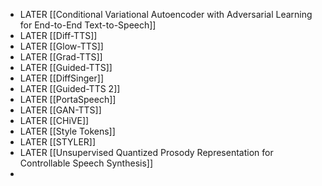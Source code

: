 - LATER [[Conditional Variational Autoencoder with Adversarial Learning for End-to-End Text-to-Speech]]
- LATER [[Diff-TTS]]
- LATER [[Glow-TTS]]
- LATER [[Grad-TTS]]
- LATER [[Guided-TTS]]
- LATER [[DiffSinger]]
- LATER [[Guided-TTS 2]]
- LATER [[PortaSpeech]]
- LATER [[GAN-TTS]]
- LATER [[CHiVE]]
- LATER [[Style Tokens]]
- LATER [[STYLER]]
- LATER [[Unsupervised Quantized Prosody Representation for Controllable Speech Synthesis]]
-